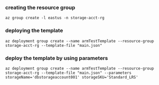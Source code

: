 ### creating the resource group
`
az group create -l eastus -n storage-acct-rg
`

### deploying the template
`
az deployment group create --name armTestTemplate --resource-group storage-acct-rg --template-file "main.json"
`

### deploy the template by using parameters
`
az deployment group create --name armTestTemplate --resource-group storage-acct-rg --template-file "main.json" --parameters storageName='dbstorageaccount001' storageSKU='Standard_LRS'
`